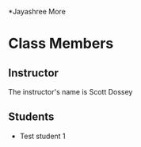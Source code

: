 *Jayashree More 
# Class Members

## Instructor

The instructor's name is Scott Dossey

## Students

* Test student 1
